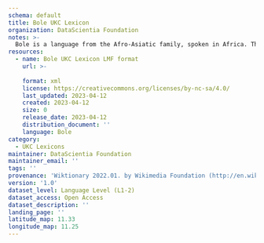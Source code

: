 ```yaml
---
schema: default
title: Bole UKC Lexicon
organization: DataScientia Foundation
notes: >-
  Bole is a language from the Afro-Asiatic family, spoken in Africa. The UKC Lexicon of Bole is represented as a lexico-semantic network. It consists of words, word senses, synsets, as well as sense-level and synset-level relationships.
resources:
  - name: Bole UKC Lexicon LMF format
    url: >-
      
    format: xml
    license: https://creativecommons.org/licenses/by-nc-sa/4.0/
    last_updated: 2023-04-12
    created: 2023-04-12
    size: 0
    release_date: 2023-04-12
    distribution_document: ''
    language: Bole
category:
  - UKC Lexicons
maintainer: DataScientia Foundation
maintainer_email: ''
tags: ''
provenance: 'Wiktionary 2022.01. by Wikimedia Foundation (http://en.wiktionary.org); Princeton WordNet 2.1 by Princeton University (https://wordnet.princeton.edu)'
version: '1.0'
dataset_level: Language Level (L1-2)
dataset_access: Open Access
dataset_description: ''
landing_page: ''
latitude_map: 11.33
longitude_map: 11.25
---
```

